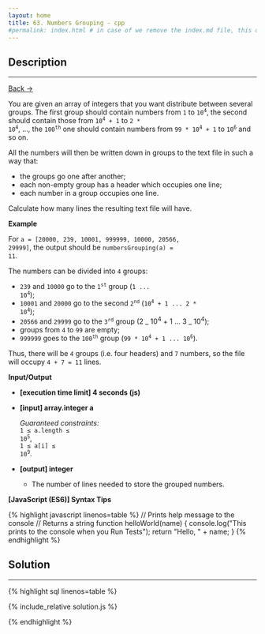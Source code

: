 ```yaml
---
layout: home
title: 63. Numbers Grouping - cpp
#permalink: index.html # in case of we remove the index.md file, this doc will be the index page
---
```


<div class="row">
<div class="columnStmt" markdown="1">

## Description
----

[Back -> ](../README.md)

You are given an array of integers that you want distribute between several groups. The first group should contain numbers from <code>1</code> to <code>10<sup>4</sup></code>, the second should contain those from <code>10<sup>4</sup> + 1</code> to <code>2 \* 10<sup>4</sup></code>, ..., the <code>100<sup>th</sup></code> one should contain numbers from <code>99 \* 10<sup>4</sup> + 1</code> to <code>10<sup>6</sup></code> and so on.

All the numbers will then be written down in groups to the text file in such a way that:

- the groups go one after another;
- each non-empty group has a header which occupies one line;
- each number in a group occupies one line.

Calculate how many lines the resulting text file will have.

**Example**

For <code>a = [20000, 239, 10001, 999999, 10000, 20566, 29999]</code>, the output should be
<code>numbersGrouping(a) = 11</code>.

The numbers can be divided into <code>4</code> groups:

- <code>239</code> and <code>10000</code> go to the <code>1<sup>st</sup></code> group (<code>1 ... 10<sup>4</sup></code>);
- <code>10001</code> and <code>20000</code> go to the second <code>2<sup>nd</sup></code> (<code>10<sup>4</sup> + 1 ... 2 \* 10<sup>4</sup></code>);
- <code>20566</code> and <code>29999</code> go to the <code>3<sup>rd</sup></code> group (2 _ 10<sup>4</sup> + 1 ... 3 _ 10<sup>4</sup>);
- groups from <code>4</code> to <code>99</code> are empty;
- <code>999999</code> goes to the <code>100<sup>th</sup></code> group (<code>99 \* 10<sup>4</sup> + 1 ... 10<sup>6</sup></code>).

Thus, there will be <code>4</code> groups (i.e. four headers) and <code>7</code> numbers, so the file will occupy <code>4 + 7 = 11</code> lines.

**Input/Output**

- **[execution time limit] 4 seconds (js)**

- **[input] array.integer a**

  _Guaranteed constraints:_<br>
  <code>1 ≤ a.length ≤ 10<sup>5</sup></code>,<br>
  <code>1 ≤ a[i] ≤ 10<sup>9</sup></code>.

- **[output] integer**
  - The number of lines needed to store the grouped numbers.

**[JavaScript (ES6)] Syntax Tips**

{% highlight javascript linenos=table %}
// Prints help message to the console
// Returns a string
function helloWorld(name) {
console.log("This prints to the console when you Run Tests");
return "Hello, " + name;
}
{% endhighlight %}

</div>
<div class="columnSol" markdown="1">

## Solution

---

{% highlight sql linenos=table %}

{% include_relative solution.js %}

{% endhighlight %}

</div>
</div>
